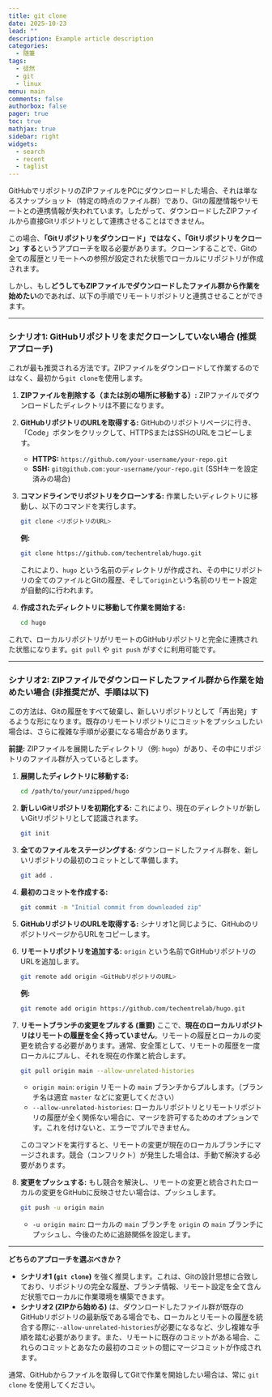 ```yaml
---
title: git clone
date: 2025-10-23
lead: ""
description: Example article description
categories:
  - 随筆
tags:
  - 徒然
  - git
  - linux
menu: main
comments: false
authorbox: false
pager: true
toc: true
mathjax: true
sidebar: right
widgets:
  - search
  - recent
  - taglist
---
```



GitHubでリポジトリのZIPファイルをPCにダウンロードした場合、それは単なるスナップショット（特定の時点のファイル群）であり、Gitの履歴情報やリモートとの連携情報が失われています。したがって、ダウンロードしたZIPファイルから直接Gitリポジトリとして連携させることはできません。

この場合、**「Gitリポジトリをダウンロード」ではなく、「Gitリポジトリをクローン」する**というアプローチを取る必要があります。クローンすることで、Gitの全ての履歴とリモートへの参照が設定された状態でローカルにリポジトリが作成されます。

しかし、もし**どうしてもZIPファイルでダウンロードしたファイル群から作業を始めたい**のであれば、以下の手順でリモートリポジトリと連携させることができます。

---

### シナリオ1: GitHubリポジトリをまだクローンしていない場合 (推奨アプローチ)

これが最も推奨される方法です。ZIPファイルをダウンロードして作業するのではなく、最初から`git clone`を使用します。

1.  **ZIPファイルを削除する（または別の場所に移動する）:** ZIPファイルでダウンロードしたディレクトリは不要になります。
2.  **GitHubリポジトリのURLを取得する:**
    GitHubのリポジトリページに行き、「Code」ボタンをクリックして、HTTPSまたはSSHのURLをコピーします。
    *   **HTTPS:** `https://github.com/your-username/your-repo.git`
    *   **SSH:** `git@github.com:your-username/your-repo.git` (SSHキーを設定済みの場合)
3.  **コマンドラインでリポジトリをクローンする:**
    作業したいディレクトリに移動し、以下のコマンドを実行します。

    ```bash
    git clone <リポジトリのURL>
    ```
    **例:**
    ```bash
    git clone https://github.com/techentrelab/hugo.git
    ```
    これにより、`hugo` という名前のディレクトリが作成され、その中にリポジトリの全てのファイルとGitの履歴、そして`origin`という名前のリモート設定が自動的に行われます。
4.  **作成されたディレクトリに移動して作業を開始する:**
    ```bash
    cd hugo
    ```

これで、ローカルリポジトリがリモートのGitHubリポジトリと完全に連携された状態になります。`git pull` や `git push` がすぐに利用可能です。

---

### シナリオ2: ZIPファイルでダウンロードしたファイル群から作業を始めたい場合 (非推奨だが、手順は以下)

この方法は、Gitの履歴をすべて破棄し、新しいリポジトリとして「再出発」するような形になります。既存のリモートリポジトリにコミットをプッシュしたい場合は、さらに複雑な手順が必要になる場合があります。

**前提:** ZIPファイルを展開したディレクトリ（例: `hugo`）があり、その中にリポジトリのファイル群が入っているとします。

1.  **展開したディレクトリに移動する:**
    ```bash
    cd /path/to/your/unzipped/hugo
    ```

2.  **新しいGitリポジトリを初期化する:**
    これにより、現在のディレクトリが新しいGitリポジトリとして認識されます。
    ```bash
    git init
    ```

3.  **全てのファイルをステージングする:**
    ダウンロードしたファイル群を、新しいリポジトリの最初のコミットとして準備します。
    ```bash
    git add .
    ```

4.  **最初のコミットを作成する:**
    ```bash
    git commit -m "Initial commit from downloaded zip"
    ```

5.  **GitHubリポジトリのURLを取得する:**
    シナリオ1と同じように、GitHubのリポジトリページからURLをコピーします。

6.  **リモートリポジトリを追加する:**
    `origin` という名前でGitHubリポジトリのURLを追加します。

    ```bash
    git remote add origin <GitHubリポジトリのURL>
    ```
    **例:**
    ```bash
    git remote add origin https://github.com/techentrelab/hugo.git
    ```

7.  **リモートブランチの変更をプルする (重要)**
    ここで、**現在のローカルリポジトリはリモートの履歴を全く持っていません**。リモートの履歴とローカルの変更を統合する必要があります。通常、安全策として、リモートの履歴を一度ローカルにプルし、それを現在の作業と統合します。

    ```bash
    git pull origin main --allow-unrelated-histories
    ```
    *   `origin main`: `origin` リモートの `main` ブランチからプルします。（ブランチ名は適宜 `master` などに変更してください）
    *   `--allow-unrelated-histories`: ローカルリポジトリとリモートリポジトリの履歴が全く関係ない場合に、マージを許可するためのオプションです。これを付けないと、エラーでプルできません。

    このコマンドを実行すると、リモートの変更が現在のローカルブランチにマージされます。競合（コンフリクト）が発生した場合は、手動で解決する必要があります。

8.  **変更をプッシュする:**
    もし競合を解決し、リモートの変更と統合されたローカルの変更をGitHubに反映させたい場合は、プッシュします。

    ```bash
    git push -u origin main
    ```
    *   `-u origin main`: ローカルの `main` ブランチを `origin` の `main` ブランチにプッシュし、今後のために追跡関係を設定します。

---

**どちらのアプローチを選ぶべきか？**

*   **シナリオ1 (`git clone`)** を強く推奨します。これは、Gitの設計思想に合致しており、リポジトリの完全な履歴、ブランチ情報、リモート設定を全て含んだ状態でローカルに作業環境を構築できます。
*   **シナリオ2 (ZIPから始める)** は、ダウンロードしたファイル群が既存のGitHubリポジトリの最新版である場合でも、ローカルとリモートの履歴を統合する際に`--allow-unrelated-histories`が必要になるなど、少し複雑な手順を踏む必要があります。また、リモートに既存のコミットがある場合、これらのコミットとあなたの最初のコミットの間にマージコミットが作成されます。

通常、GitHubからファイルを取得してGitで作業を開始したい場合は、常に `git clone` を使用してください。